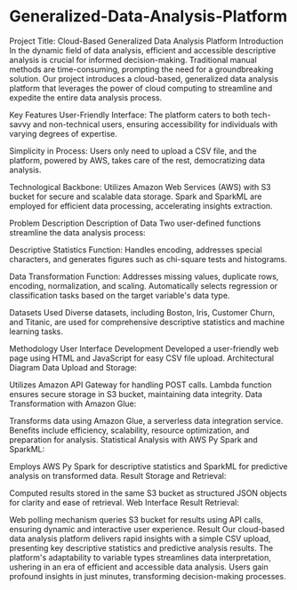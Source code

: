 # Generalized-Data-Analysis-Platform
Project Title: Cloud-Based Generalized Data Analysis Platform
Introduction
In the dynamic field of data analysis, efficient and accessible descriptive analysis is crucial for informed decision-making. Traditional manual methods are time-consuming, prompting the need for a groundbreaking solution. Our project introduces a cloud-based, generalized data analysis platform that leverages the power of cloud computing to streamline and expedite the entire data analysis process.

Key Features
User-Friendly Interface: The platform caters to both tech-savvy and non-technical users, ensuring accessibility for individuals with varying degrees of expertise.

Simplicity in Process: Users only need to upload a CSV file, and the platform, powered by AWS, takes care of the rest, democratizing data analysis.

Technological Backbone: Utilizes Amazon Web Services (AWS) with S3 bucket for secure and scalable data storage. Spark and SparkML are employed for efficient data processing, accelerating insights extraction.

Problem Description
Description of Data
Two user-defined functions streamline the data analysis process:

Descriptive Statistics Function: Handles encoding, addresses special characters, and generates figures such as chi-square tests and histograms.

Data Transformation Function: Addresses missing values, duplicate rows, encoding, normalization, and scaling. Automatically selects regression or classification tasks based on the target variable's data type.

Datasets Used
Diverse datasets, including Boston, Iris, Customer Churn, and Titanic, are used for comprehensive descriptive statistics and machine learning tasks.

Methodology
User Interface Development
Developed a user-friendly web page using HTML and JavaScript for easy CSV file upload.
Architectural Diagram
Data Upload and Storage:

Utilizes Amazon API Gateway for handling POST calls.
Lambda function ensures secure storage in S3 bucket, maintaining data integrity.
Data Transformation with Amazon Glue:

Transforms data using Amazon Glue, a serverless data integration service.
Benefits include efficiency, scalability, resource optimization, and preparation for analysis.
Statistical Analysis with AWS Py Spark and SparkML:

Employs AWS Py Spark for descriptive statistics and SparkML for predictive analysis on transformed data.
Result Storage and Retrieval:

Computed results stored in the same S3 bucket as structured JSON objects for clarity and ease of retrieval.
Web Interface Result Retrieval:

Web polling mechanism queries S3 bucket for results using API calls, ensuring dynamic and interactive user experience.
Result
Our cloud-based data analysis platform delivers rapid insights with a simple CSV upload, presenting key descriptive statistics and predictive analysis results. The platform's adaptability to variable types streamlines data interpretation, ushering in an era of efficient and accessible data analysis. Users gain profound insights in just minutes, transforming decision-making processes.
